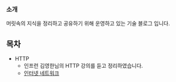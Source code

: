 ### 소개
머릿속의 지식을 정리하고 공유하기 위해 운영하고 있는 기술 블로그 입니다.


## 목차

* HTTP
  * 인프런 김영한님의 HTTP 강의를 듣고 정리하였습니다.
  * [인터넷 네트워크](https://abcdefgh123123.tistory.com/373)
